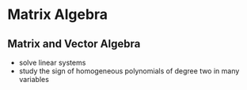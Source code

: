 # Matrix Algebra
## Matrix and Vector Algebra
- solve linear systems
- study the sign of homogeneous polynomials of degree two in many variables
